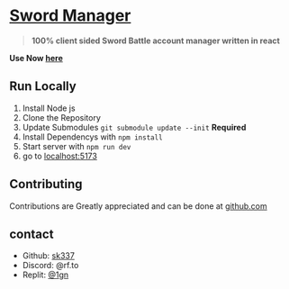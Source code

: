 # [Sword Manager](https://github.com/sk337/SwordManager)

> **100% client sided Sword Battle account manager written in react**

**Use Now [here](https://sword-manager.replit.app)**

## Run Locally

1. Install Node js
2. Clone the Repository
3. Update Submodules `git submodule update --init` **Required**
4. Install Dependencys with `npm install`
5. Start server with `npm run dev`
6. go to [localhost:5173](http://localhost:5173)

## Contributing 

Contributions are Greatly appreciated and can be done at [github.com](https://github.com/sk337/SwordManager)

## contact

* Github: [sk337](https://github.com/sk337)
* Discord: @rf.to
* Replit: [@1gn](https://replit.com/@1gn)
